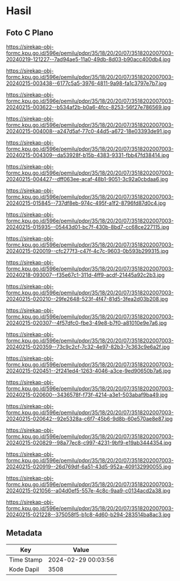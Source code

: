 # Hasil

## Foto C Plano

https://sirekap-obj-formc.kpu.go.id/596e/pemilu/pdpr/35/18/20/20/07/3518202007003-20240219-121227--7ad94ae5-11a0-49db-8d03-b90acc400db4.jpg

https://sirekap-obj-formc.kpu.go.id/596e/pemilu/pdpr/35/18/20/20/07/3518202007003-20240215-003438--6177c5a5-3976-4811-9a98-fa1c3797e7b7.jpg

https://sirekap-obj-formc.kpu.go.id/596e/pemilu/pdpr/35/18/20/20/07/3518202007003-20240215-003622--b534af2b-b0a6-4fcc-8253-56f27e786569.jpg

https://sirekap-obj-formc.kpu.go.id/596e/pemilu/pdpr/35/18/20/20/07/3518202007003-20240215-004008--a247d5af-77c0-44d5-a672-18e03393de91.jpg

https://sirekap-obj-formc.kpu.go.id/596e/pemilu/pdpr/35/18/20/20/07/3518202007003-20240215-004309--da53928f-b15b-4383-9331-fbb47fd38414.jpg

https://sirekap-obj-formc.kpu.go.id/596e/pemilu/pdpr/35/18/20/20/07/3518202007003-20240215-004427--dff063ee-acaf-48b1-9051-3c92a0cbdaa6.jpg

https://sirekap-obj-formc.kpu.go.id/596e/pemilu/pdpr/35/18/20/20/07/3518202007003-20240215-015845--737df8eb-974c-495f-a1f2-8796fd87d0c4.jpg

https://sirekap-obj-formc.kpu.go.id/596e/pemilu/pdpr/35/18/20/20/07/3518202007003-20240215-015935--05443d01-bc7f-430b-8bd7-cc68ce227115.jpg

https://sirekap-obj-formc.kpu.go.id/596e/pemilu/pdpr/35/18/20/20/07/3518202007003-20240215-020019--cfc277f3-c47f-4c7c-9603-0b593b299315.jpg

https://sirekap-obj-formc.kpu.go.id/596e/pemilu/pdpr/35/18/20/20/07/3518202007003-20240218-093007--f35e67c1-311d-4ff9-acdf-21445a92c2b3.jpg

https://sirekap-obj-formc.kpu.go.id/596e/pemilu/pdpr/35/18/20/20/07/3518202007003-20240215-020210--29fe2648-523f-4f47-81d5-3fea2d03b208.jpg

https://sirekap-obj-formc.kpu.go.id/596e/pemilu/pdpr/35/18/20/20/07/3518202007003-20240215-020307--4f57dfc0-fbe3-49e8-b7f0-a81010e9e7a6.jpg

https://sirekap-obj-formc.kpu.go.id/596e/pemilu/pdpr/35/18/20/20/07/3518202007003-20240215-020359--73c9c2cf-7c32-4e97-82b3-7c363c9e6a2f.jpg

https://sirekap-obj-formc.kpu.go.id/596e/pemilu/pdpr/35/18/20/20/07/3518202007003-20240215-020451--2f241ed4-1263-4046-a3ce-9ed90650b7a6.jpg

https://sirekap-obj-formc.kpu.go.id/596e/pemilu/pdpr/35/18/20/20/07/3518202007003-20240215-020600--3436578f-f73f-4214-a3e1-503abaf9ba49.jpg

https://sirekap-obj-formc.kpu.go.id/596e/pemilu/pdpr/35/18/20/20/07/3518202007003-20240215-020642--92e5328a-c6f7-45b6-9d8b-60e570ae8e87.jpg

https://sirekap-obj-formc.kpu.go.id/596e/pemilu/pdpr/35/18/20/20/07/3518202007003-20240215-020829--98a77ec8-c997-4231-9bf9-e19ab3444354.jpg

https://sirekap-obj-formc.kpu.go.id/596e/pemilu/pdpr/35/18/20/20/07/3518202007003-20240215-020919--26d769df-6a51-43d5-952a-409132990055.jpg

https://sirekap-obj-formc.kpu.go.id/596e/pemilu/pdpr/35/18/20/20/07/3518202007003-20240215-021056--a04d0ef5-557e-4c8c-9aa9-c0134acd2a38.jpg

https://sirekap-obj-formc.kpu.go.id/596e/pemilu/pdpr/35/18/20/20/07/3518202007003-20240215-021228--375058f5-b1c8-4d60-b294-283514ba8ac3.jpg


## Metadata

| Key        | Value               |
| ---------- | ------------------- |
| Time Stamp | 2024-02-29 00:03:56 |
| Kode Dapil | 3508                |



